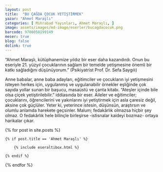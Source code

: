 ```yaml
---
layout: post
title:  "BU ÇAĞDA ÇOCUK YETİŞTİRMEK"
yazar: "Ahmet Maraşlı"
categories: [ Mihrabad Yayınları, Ahmet Maraşlı, ]
image: assets/images/md-image/eserler/bucagdacocuk.png
barcode: 9786058199149
meser: true
blog: false
dolink: true
---
```


“Ahmet Maraşlı, kütüphanemize yıldız bir eser daha kazandırdı. Onun bu eseriyle 21. yüzyıl çocuklarının sağlam bir temelde yetişmesine önemli bir katkı sağladığını düşünüyorum.” (Psikiyatrist Prof. Dr. Sefa Saygılı)



Anne babalar, anne baba adayları, eğitimciler ve çocukların iyi yetişmesini isteyen herkes için, uygulanmış ve uygulanabilir örnekler eşliğinde çok sayıda yollar sunan bir başucu, masaüstü ve çanta kitabı. “Ateşler içinde bile olsa çiçek yetiştirilebilir.” iddiasında bir eser. Aileler ve eğitimciler; çocuklarını, öğrencilerini ve yakınlarını iyi yetiştirmek için asla çaresiz değil, aksine çok güçlüler. Yeter ki, yeterince istesin, düşünsün, araştırsın ve olumlu anlamda harekete geçsinler. Malum; fedakârlık olmazsa hiçbir şey olmaz. O fedakârlık hele bilinçle birleşirse -istisnalar kaideyi bozmaz- ortaya harikalar çıkar.



{% for post in site.posts %}

    {% if post.title == 'Ahmet Maraşlı' %}

        {% include eseraltibox.html %}

    {% endif %}

{% endfor %}
